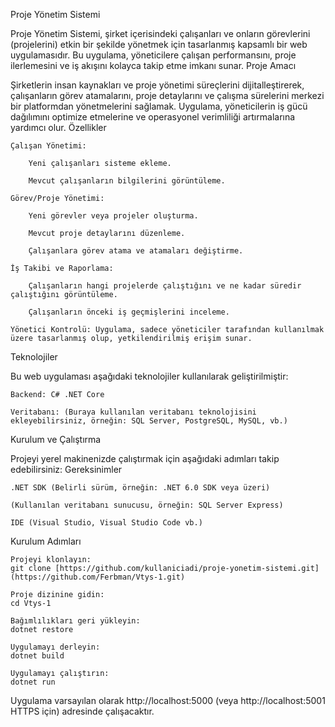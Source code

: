Proje Yönetim Sistemi

Proje Yönetim Sistemi, şirket içerisindeki çalışanları ve onların görevlerini (projelerini) etkin bir şekilde yönetmek için tasarlanmış kapsamlı bir web uygulamasıdır. Bu uygulama, yöneticilere çalışan performansını, proje ilerlemesini ve iş akışını kolayca takip etme imkanı sunar.
Proje Amacı

Şirketlerin insan kaynakları ve proje yönetimi süreçlerini dijitalleştirerek, çalışanların görev atamalarını, proje detaylarını ve çalışma sürelerini merkezi bir platformdan yönetmelerini sağlamak. Uygulama, yöneticilerin iş gücü dağılımını optimize etmelerine ve operasyonel verimliliği artırmalarına yardımcı olur.
Özellikler

    Çalışan Yönetimi:

        Yeni çalışanları sisteme ekleme.

        Mevcut çalışanların bilgilerini görüntüleme.

    Görev/Proje Yönetimi:

        Yeni görevler veya projeler oluşturma.

        Mevcut proje detaylarını düzenleme.

        Çalışanlara görev atama ve atamaları değiştirme.

    İş Takibi ve Raporlama:

        Çalışanların hangi projelerde çalıştığını ve ne kadar süredir çalıştığını görüntüleme.

        Çalışanların önceki iş geçmişlerini inceleme.

    Yönetici Kontrolü: Uygulama, sadece yöneticiler tarafından kullanılmak üzere tasarlanmış olup, yetkilendirilmiş erişim sunar.

Teknolojiler

Bu web uygulaması aşağıdaki teknolojiler kullanılarak geliştirilmiştir:

    Backend: C# .NET Core

    Veritabanı: (Buraya kullanılan veritabanı teknolojisini ekleyebilirsiniz, örneğin: SQL Server, PostgreSQL, MySQL, vb.)

Kurulum ve Çalıştırma

Projeyi yerel makinenizde çalıştırmak için aşağıdaki adımları takip edebilirsiniz:
Gereksinimler

    .NET SDK (Belirli sürüm, örneğin: .NET 6.0 SDK veya üzeri)

    (Kullanılan veritabanı sunucusu, örneğin: SQL Server Express)

    IDE (Visual Studio, Visual Studio Code vb.)

Kurulum Adımları

    Projeyi klonlayın:
    git clone [https://github.com/kullaniciadi/proje-yonetim-sistemi.git](https://github.com/Ferbman/Vtys-1.git)

    Proje dizinine gidin:
    cd Vtys-1

    Bağımlılıkları geri yükleyin:
    dotnet restore

    Uygulamayı derleyin:
    dotnet build

    Uygulamayı çalıştırın:
    dotnet run

Uygulama varsayılan olarak http://localhost:5000 (veya http://localhost:5001 HTTPS için) adresinde çalışacaktır.
